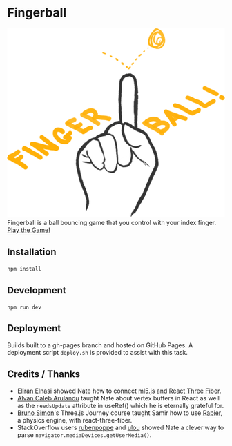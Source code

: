 # Fingerball
![fingerball logo](fingerball-logo.png)
Fingerball is a ball bouncing game that you control with your index finger.
[Play the Game!](https://laffan.github.io/fingerball/)
## Installation
`npm install`

## Development
`npm run dev`

## Deployment
Builds built to a gh-pages branch and hosted on GitHub Pages. A deployment script `deploy.sh` is provided to assist with this task.

## Credits / Thanks
- [Eliran Elnasi](https://eliraneln.medium.com/real-time-object-detection-using-ml5-js-and-react-c47612c60852) showed Nate how to connect [ml5.js](https://ml5js.org/) and [React Three Fiber](https://docs.pmnd.rs/).
- [Alvan Caleb Arulandu](https://www.youtube.com/watch?v=2kTQZVzkXgI&ab_channel=AlvanCalebArulandu) taught Nate about vertex buffers in React as well as the `needsUpdate` attribute in useRef() which he is eternally grateful for.
- [Bruno Simon](https://threejs-journey.com/)'s Three.js Journey course taught Samir how to use [Rapier](https://rapier.rs/), a physics engine, with react-three-fiber.
- StackOverflow users [rubenpoppe](https://stackoverflow.com/a/67694981) and [ulou](https://stackoverflow.com/a/67744487) showed Nate a clever way to parse `navigator.mediaDevices.getUserMedia()`.